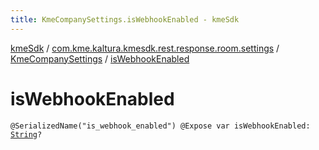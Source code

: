 ```yaml
---
title: KmeCompanySettings.isWebhookEnabled - kmeSdk
---
```


[kmeSdk](../../index.html) / [com.kme.kaltura.kmesdk.rest.response.room.settings](../index.html) / [KmeCompanySettings](index.html) / [isWebhookEnabled](./is-webhook-enabled.html)

# isWebhookEnabled

`@SerializedName("is_webhook_enabled") @Expose var isWebhookEnabled: `[`String`](https://kotlinlang.org/api/latest/jvm/stdlib/kotlin/-string/index.html)`?`